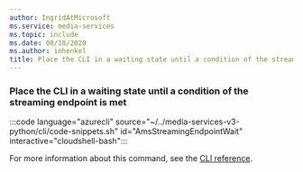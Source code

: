 ```yaml
---
author: IngridAtMicrosoft
ms.service: media-services
ms.topic: include
ms.date: 08/18/2020
ms.author: inhenkel
title: Place the CLI in a waiting state until a condition of the streaming endpoint is met
---
```


### Place the CLI in a waiting state until a condition of the streaming endpoint is met

:::code language="azurecli" source="~/../media-services-v3-python/cli/code-snippets.sh" id="AmsStreamingEndpointWait" interactive="cloudshell-bash":::

For more information about this command, see the [CLI reference](/cli/azure/ams/streaming-endpoint?view=azure-cli-latest#az-ams-streaming-endpoint-wait).
